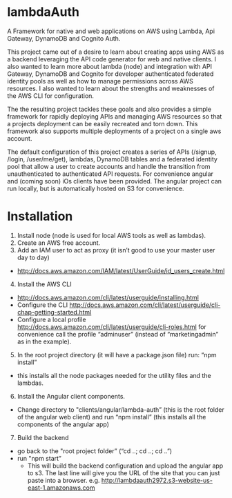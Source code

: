 # lambdaAuth
A Framework for native and web applications on AWS using Lambda, Api Gateway, DynamoDB and Cognito Auth.

This project came out of a desire to learn about creating apps using AWS as a backend leveraging the API code generator for web and native clients. I also wanted to learn more about lambda (node) and integration with API Gateway, DynamoDB and Cognito for developer authenticated federated identity pools as well as how to manage permissions across AWS resources. I also wanted to learn about the strengths and weaknesses of the AWS CLI for configuration.

The the resulting project tackles these goals and also provides a simple framework for rapidly deploying APIs and managing AWS resources so that a projects deployment can be easily recreated and torn down. This framework also supports multiple deployments of a project on a single aws account.

The default configuration of this project creates a series of APIs (/signup, /login, /user/me/get), lambdas, DynamoDB tables and a federated identity pool that allow a user to create accounts and handle the transition from unauthenticated to authenticated API requests. For convenience  angular and (coming soon) iOs clients have been provided. The angular project can run locally, but is automatically hosted on S3 for convenience.

# Installation

1. Install node (node is used for local AWS tools as well as lambdas).
2. Create an AWS free account.
3. Add an IAM user to act as proxy (it isn’t good to use your master user day to day)
  * http://docs.aws.amazon.com/IAM/latest/UserGuide/id_users_create.html 
4. Install the AWS CLI
  * http://docs.aws.amazon.com/cli/latest/userguide/installing.html
  * Configure the CLI 
    http://docs.aws.amazon.com/cli/latest/userguide/cli-chap-getting-started.html
  * Configure a local profile
    http://docs.aws.amazon.com/cli/latest/userguide/cli-roles.html
    for convenience call the profile “adminuser” (instead of “marketingadmin” as in the example).
5. In the root project directory (it will have a package.json file) run: “npm install”
  * this installs all the node packages needed for the utility files and the lambdas.
6. Install the Angular client components.
  * Change directory to "clients/angular/lambda-auth” (this is the root folder of the angular web client) and run “npm install” (this installs all the components of the angular app)
7. Build the backend
  * go back to the "root project folder” (“cd ..; cd ..; cd ..”)
  * run "npm start”
    * This will build the backend configuration and upload the angular app to s3. The last line will give you the URL of the site that you can just paste into a browser. e.g. http://lambdaauth2972.s3-website-us-east-1.amazonaws.com
